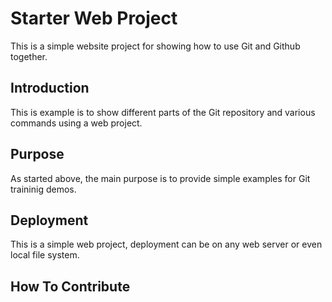 # Starter Web Project

This is a simple website project for
showing how to use Git and Github together.

## Introduction

This is example is to show different parts
of the Git repository and various commands
using a web project.

## Purpose

As started above, the main purpose is to 
provide simple examples for Git traininig 
demos.

## Deployment

This is a simple web project, deployment
can be on any web server or even local 
file system.

## How To Contribute